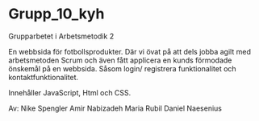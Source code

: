 # Grupp_10_kyh
Grupparbetet i Arbetsmetodik 2

En webbsida för fotbollsprodukter. Där vi övat på att dels jobba agilt med arbetsmetoden Scrum och även fått applicera en kunds förmodade önskemål på en webbsida. 
Såsom login/ registrera funktionalitet och kontaktfunktionalitet. 

Innehåller JavaScript, Html och CSS. 

Av: 
Nike Spengler
Amir Nabizadeh
Maria Rubil
Daniel Naesenius
